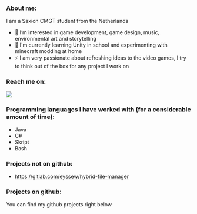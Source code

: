 ### About me:
I am a Saxion CMGT student from the Netherlands

- 🔭 I’m interested in game development, game design, music, environmental art and storytelling
- 🌱 I'm currently learning Unity in school and experimenting with minecraft modding at home
- ⚡ I am very passionate about refreshing ideas to the video games, I try to think out of the box for any project I work on

### Reach me on:
<img src="https://img.shields.io/badge/Gmail-D14836?style=for-the-badge&logo=gmail&logoColor=white" />

### Programming languages I have worked with (for a considerable amount of time):
- Java
- C#
- Skript
- Bash

### Projects not on github:
- https://gitlab.com/eyssew/hybrid-file-manager

### Projects on github:
You can find my github projects right below

